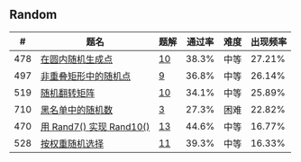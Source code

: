 ## Random

| \# | 题名 | 题解 | 通过率 | 难度 | 出现频率   |
|------|----------------------|-----|--------|----|--------|
|478|[在圆内随机生成点](https://leetcode-cn.com/problems/generate-random-point-in-a-circle)   |[10](https://leetcode-cn.com/problems/generate-random-point-in-a-circle/solution)|38.3%|中等|27.21%|
|497|[非重叠矩形中的随机点](https://leetcode-cn.com/problems/random-point-in-non-overlapping-rectangles)   |[9](https://leetcode-cn.com/problems/random-point-in-non-overlapping-rectangles/solution)|36.8%|中等|26.14%|
|519|[随机翻转矩阵](https://leetcode-cn.com/problems/random-flip-matrix)   |[10](https://leetcode-cn.com/problems/random-flip-matrix/solution)|34.1%|中等|25.89%|
|710|[黑名单中的随机数](https://leetcode-cn.com/problems/random-pick-with-blacklist)   |[3](https://leetcode-cn.com/problems/random-pick-with-blacklist/solution)|27.3%|困难|22.82%|
|470|[用 Rand7() 实现 Rand10()](https://leetcode-cn.com/problems/implement-rand10-using-rand7)   |[13](https://leetcode-cn.com/problems/implement-rand10-using-rand7/solution)|44.6%|中等|16.77%|
|528|[按权重随机选择](https://leetcode-cn.com/problems/random-pick-with-weight)   |[11](https://leetcode-cn.com/problems/random-pick-with-weight/solution)|39.3%|中等|16.33%|



